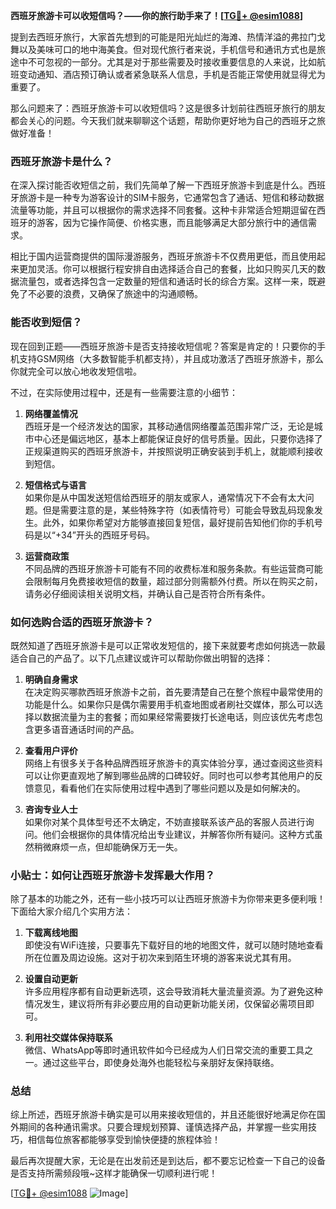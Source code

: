 **西班牙旅游卡可以收短信吗？——你的旅行助手来了！[[TG💪+ @esim1088](https://t.me/s/esim1088)]**

提到去西班牙旅行，大家首先想到的可能是阳光灿烂的海滩、热情洋溢的弗拉门戈舞以及美味可口的地中海美食。但对现代旅行者来说，手机信号和通讯方式也是旅途中不可忽视的一部分。尤其是对于那些需要及时接收重要信息的人来说，比如航班变动通知、酒店预订确认或者紧急联系人信息，手机是否能正常使用就显得尤为重要了。

那么问题来了：西班牙旅游卡可以收短信吗？这是很多计划前往西班牙旅行的朋友都会关心的问题。今天我们就来聊聊这个话题，帮助你更好地为自己的西班牙之旅做好准备！

### 西班牙旅游卡是什么？

在深入探讨能否收短信之前，我们先简单了解一下西班牙旅游卡到底是什么。西班牙旅游卡是一种专为游客设计的SIM卡服务，它通常包含了通话、短信和移动数据流量等功能，并且可以根据你的需求选择不同套餐。这种卡非常适合短期逗留在西班牙的游客，因为它操作简便、价格实惠，而且能够满足大部分旅行中的通信需求。

相比于国内运营商提供的国际漫游服务，西班牙旅游卡不仅费用更低，而且使用起来更加灵活。你可以根据行程安排自由选择适合自己的套餐，比如只购买几天的数据流量包，或者选择包含一定数量的短信和通话时长的综合方案。这样一来，既避免了不必要的浪费，又确保了旅途中的沟通顺畅。

### 能否收到短信？

现在回到正题——西班牙旅游卡是否支持接收短信呢？答案是肯定的！只要你的手机支持GSM网络（大多数智能手机都支持），并且成功激活了西班牙旅游卡，那么你就完全可以放心地收发短信啦。

不过，在实际使用过程中，还是有一些需要注意的小细节：

1. **网络覆盖情况**  
   西班牙是一个经济发达的国家，其移动通信网络覆盖范围非常广泛，无论是城市中心还是偏远地区，基本上都能保证良好的信号质量。因此，只要你选择了正规渠道购买的西班牙旅游卡，并按照说明正确安装到手机上，就能顺利接收到短信。

2. **短信格式与语言**  
   如果你是从中国发送短信给西班牙的朋友或家人，通常情况下不会有太大问题。但是需要注意的是，某些特殊字符（如表情符号）可能会导致乱码现象发生。此外，如果你希望对方能够直接回复短信，最好提前告知他们你的手机号码是以“+34”开头的西班牙号码。

3. **运营商政策**  
   不同品牌的西班牙旅游卡可能有不同的收费标准和服务条款。有些运营商可能会限制每月免费接收短信的数量，超过部分则需额外付费。所以在购买之前，请务必仔细阅读相关说明文档，并确认自己是否符合所有条件。

### 如何选购合适的西班牙旅游卡？

既然知道了西班牙旅游卡是可以正常收发短信的，接下来就要考虑如何挑选一款最适合自己的产品了。以下几点建议或许可以帮助你做出明智的选择：

1. **明确自身需求**  
   在决定购买哪款西班牙旅游卡之前，首先要清楚自己在整个旅程中最常使用的功能是什么。如果你只是偶尔需要用手机查地图或者刷社交媒体，那么可以选择以数据流量为主的套餐；而如果经常需要拨打长途电话，则应该优先考虑包含更多语音通话时间的产品。

2. **查看用户评价**  
   网络上有很多关于各种品牌西班牙旅游卡的真实体验分享，通过查阅这些资料可以让你更直观地了解到哪些品牌的口碑较好。同时也可以参考其他用户的反馈意见，看看他们在实际使用过程中遇到了哪些问题以及是如何解决的。

3. **咨询专业人士**  
   如果你对某个具体型号还不太确定，不妨直接联系该产品的客服人员进行询问。他们会根据你的具体情况给出专业建议，并解答你所有疑问。这种方式虽然稍微麻烦一点，但却能确保万无一失。

### 小贴士：如何让西班牙旅游卡发挥最大作用？

除了基本的功能之外，还有一些小技巧可以让西班牙旅游卡为你带来更多便利哦！下面给大家介绍几个实用方法：

1. **下载离线地图**  
   即使没有WiFi连接，只要事先下载好目的地的地图文件，就可以随时随地查看所在位置及周边设施。这对于初次来到陌生环境的游客来说尤其有用。

2. **设置自动更新**  
   许多应用程序都有自动更新选项，这会导致消耗大量流量资源。为了避免这种情况发生，建议将所有非必要应用的自动更新功能关闭，仅保留必需项目即可。

3. **利用社交媒体保持联系**  
   微信、WhatsApp等即时通讯软件如今已经成为人们日常交流的重要工具之一。通过这些平台，即使身处海外也能轻松与亲朋好友保持联络。

### 总结

综上所述，西班牙旅游卡确实是可以用来接收短信的，并且还能很好地满足你在国外期间的各种通讯需求。只要合理规划预算、谨慎选择产品，并掌握一些实用技巧，相信每位旅客都能够享受到愉快便捷的旅程体验！

最后再次提醒大家，无论是在出发前还是到达后，都不要忘记检查一下自己的设备是否支持所需频段哦~这样才能确保一切顺利进行呢！

[[TG💪+ @esim1088](https://t.me/s/esim1088) ![Image](https://i.postimg.cc/4NQfJmqS/Snipaste-2025-05-13-00-14-12.png)]